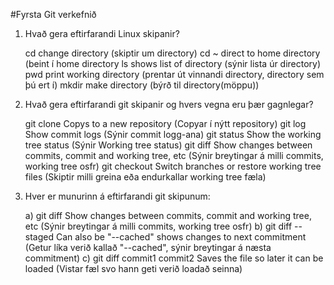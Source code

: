#Fyrsta Git verkefnið

1. Hvað gera eftirfarandi Linux skipanir?

	cd    				change directory (skiptir um directory)
	cd ~  				direct to home directory (beint í home directory
	ls    				shows list of directory	 (sýnir lista úr directory)
	pwd   				print working directory  (prentar út vinnandi directory, directory sem þú ert í)
	mkdir 				make directory		 (býrð til directory(möppu))

2. Hvað gera eftirfarandi git skipanir og hvers vegna eru þær gagnlegar?

	git clone     			Copys to a new repository   					(Copyar í nýtt repository)
	git log       			Show commit logs	    					(Sýnir commit logg-ana)
	git status    			Show the working tree status					(Sýnir Working tree status)
	git diff      			Show changes between commits, commit and working tree, etc	(Sýnir breytingar á milli commits, working tree osfr)
	git checkout  			Switch branches or restore working tree files			(Skiptir milli greina eða endurkallar working tree fæla)

3. Hver er munurinn á eftirfarandi git skipunum:

	a) git diff 			Show changes between commits, commit and working tree, etc      (Sýnir breytingar á milli commits, working tree osfr)
	b) git diff --staged 		Can also be "--cached" shows changes to next commitment         (Getur líka verið kallað "--cached", sýnir breytingar á næsta commitment)
	c) git diff commit1 commit2	Saves the file so later it can be loaded			(Vistar fæl svo hann geti verið loadað seinna)